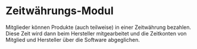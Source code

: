 # Zeitwährungs-Modul

Mitglieder können Produkte (auch teilweise) in einer Zeitwährung bezahlen. Diese Zeit wird dann beim Hersteller mitgearbeitet und die Zeitkonten von Mitglied und Hersteller über die Software abgeglichen.